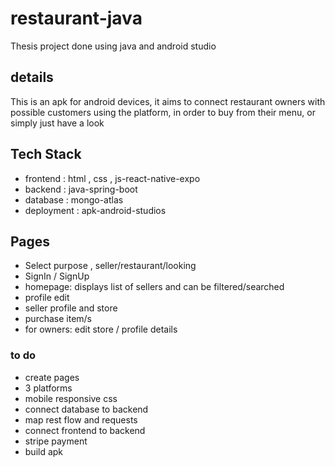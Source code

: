 # restaurant-java #
Thesis project done using java and android studio

## details ##
This is an apk for android devices, it aims to connect restaurant owners with possible customers using the platform, in order to buy from their menu, or simply just have a look

## Tech Stack ##
- frontend : html , css , js-react-native-expo
- backend : java-spring-boot
- database : mongo-atlas
- deployment : apk-android-studios

## Pages ##
- Select purpose , seller/restaurant/looking
- SignIn / SignUp
- homepage: displays list of sellers and can be filtered/searched
- profile edit
- seller profile and store
- purchase item/s
- for owners: edit store / profile details

### to do ###
- create pages
- 3 platforms
- mobile responsive css
- connect database to backend
- map rest flow and requests
- connect frontend to backend
- stripe payment
- build apk

